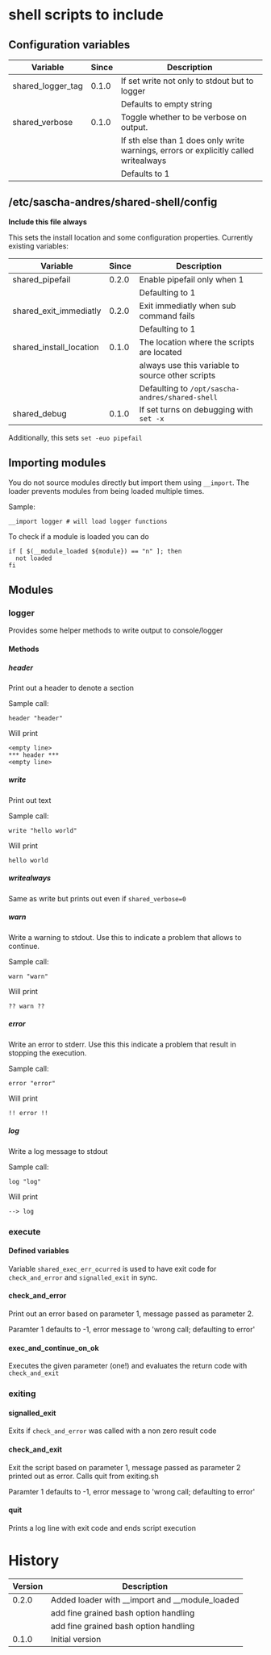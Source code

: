 # shell scripts to include

## Configuration variables

|Variable|Since|Description|
|---|---|---|
|shared_logger_tag|0.1.0|If set write not only to stdout but to logger|
|||Defaults to empty string|
|shared_verbose|0.1.0|Toggle whether to be verbose on output.|
|||If sth else than 1 does only write warnings, errors or explicitly called writealways|
|||Defaults to 1|

## /etc/sascha-andres/shared-shell/config

__Include this file always__

This sets the install location and some configuration properties. Currently existing variables:

|Variable|Since|Description|
|---|---|---|
|shared_pipefail|0.2.0|Enable pipefail only when 1|
|||Defaulting to 1|
|shared_exit_immediatly|0.2.0|Exit immediatly when sub command fails|
|||Defaulting to 1|
|shared_install_location|0.1.0|The location where the scripts are located|
|||always use this variable to source other scripts|
|||Defaulting to `/opt/sascha-andres/shared-shell`|
|shared_debug|0.1.0|If set turns on debugging with `set -x`

Additionally, this sets `set -euo pipefail`

## Importing modules

You do not source modules directly but import them using `__import`. The loader prevents modules from being loaded multiple times.

Sample:

    __import logger # will load logger functions

To check if a module is loaded you can do

    if [ $(__module_loaded ${module}) == "n" ]; then
      not loaded
    fi

## Modules

### logger

Provides some helper methods to write output to console/logger

#### Methods

##### header

Print out a header to denote a section

Sample call:

    header "header"
    
Will print

    <empty line>
    *** header ***
    <empty line>

##### write

Print out text

Sample call:

    write "hello world"

Will print

	hello world

##### writealways

Same as write but prints out even if `shared_verbose=0`

##### warn

Write a warning to stdout. Use this to indicate a problem that allows to continue.

Sample call:

    warn "warn"
    
Will print

	?? warn ??

##### error

Write an error to stderr. Use this this indicate a problem that result in stopping the execution.

Sample call:

    error "error"
    
Will print

	!! error !!

##### log

Write a log message to stdout

Sample call:

    log "log"

Will print

    --> log

### execute

#### Defined variables

Variable `shared_exec_err_ocurred` is used to have exit code for `check_and_error` and `signalled_exit` in sync.

#### check_and_error

Print out an error based on parameter 1, message passed as parameter 2.

Paramter 1 defaults to -1, error message to 'wrong call; defaulting to error'

#### exec_and_continue_on_ok

Executes the given parameter (one!) and evaluates the return code with `check_and_exit`

### exiting

#### signalled_exit

Exits if `check_and_error` was called with a non zero result code

#### check_and_exit

Exit the script based on parameter 1, message passed as parameter 2 printed out as error. Calls quit from exiting.sh

Paramter 1 defaults to -1, error message to 'wrong call; defaulting to error'

#### quit

Prints a log line with exit code and ends script execution

# History

|Version|Description|
|---|---|
|0.2.0|Added loader with __import and __module_loaded|
||add fine grained bash option handling|
||add fine grained bash option handling|
|0.1.0|Initial version|